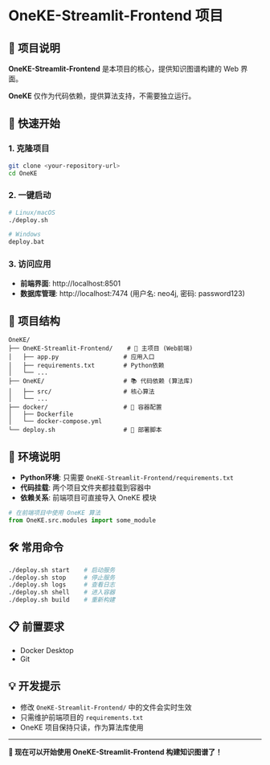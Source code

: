 # OneKE-Streamlit-Frontend 项目

## 🎯 项目说明

**OneKE-Streamlit-Frontend** 是本项目的核心，提供知识图谱构建的 Web 界面。

**OneKE** 仅作为代码依赖，提供算法支持，不需要独立运行。

## 🚀 快速开始

### 1. 克隆项目
```bash
git clone <your-repository-url>
cd OneKE
```

### 2. 一键启动
```bash
# Linux/macOS
./deploy.sh

# Windows
deploy.bat
```

### 3. 访问应用
- **前端界面**: http://localhost:8501
- **数据库管理**: http://localhost:7474 (用户名: neo4j, 密码: password123)

## 📁 项目结构

```
OneKE/
├── OneKE-Streamlit-Frontend/    # 🎯 主项目 (Web前端)
│   ├── app.py                  # 应用入口
│   ├── requirements.txt        # Python依赖
│   └── ...
├── OneKE/                      # 📚 代码依赖 (算法库)
│   ├── src/                    # 核心算法
│   └── ...
├── docker/                     # 🐳 容器配置
│   ├── Dockerfile
│   └── docker-compose.yml
└── deploy.sh                   # 🚀 部署脚本
```

## 🔧 环境说明

- **Python环境**: 只需要 `OneKE-Streamlit-Frontend/requirements.txt`
- **代码挂载**: 两个项目文件夹都挂载到容器中
- **依赖关系**: 前端项目可直接导入 OneKE 模块

```python
# 在前端项目中使用 OneKE 算法
from OneKE.src.modules import some_module
```

## 🛠️ 常用命令

```bash
./deploy.sh start    # 启动服务
./deploy.sh stop     # 停止服务
./deploy.sh logs     # 查看日志
./deploy.sh shell    # 进入容器
./deploy.sh build    # 重新构建
```

## 📋 前置要求

- Docker Desktop
- Git

## 💡 开发提示

- 修改 `OneKE-Streamlit-Frontend/` 中的文件会实时生效
- 只需维护前端项目的 `requirements.txt`
- OneKE 项目保持只读，作为算法库使用

---

**🎉 现在可以开始使用 OneKE-Streamlit-Frontend 构建知识图谱了！**